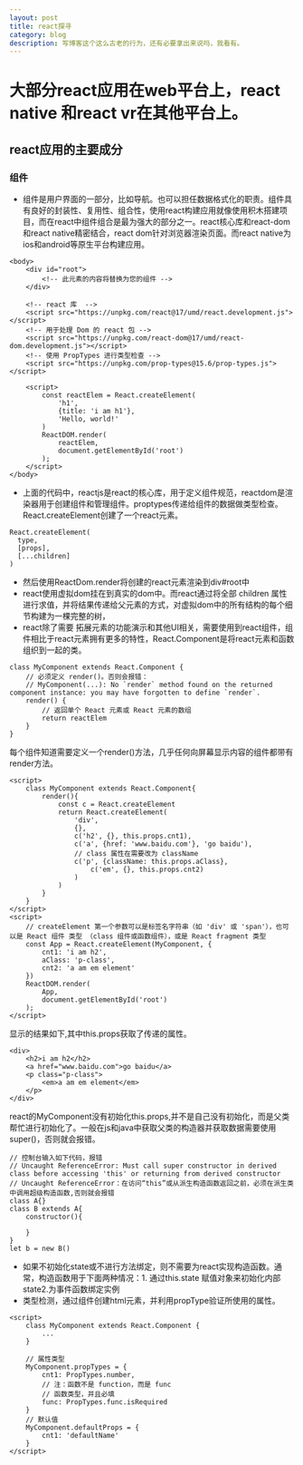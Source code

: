 ```yaml
---
layout: post
title: react探寻
category: blog
description: 写博客这个这么古老的行为，还有必要拿出来说吗，我看有。
---
```


# 大部分react应用在web平台上，react native 和react vr在其他平台上。


## react应用的主要成分
### 组件
- 组件是用户界面的一部分，比如导航。也可以担任数据格式化的职责。组件具有良好的封装性、复用性、组合性，使用react构建应用就像使用积木搭建项目，而在react中组件组合是最为强大的部分之一。react核心库和react-dom和react native精密结合，react dom针对浏览器渲染页面。而react native为ios和android等原生平台构建应用。
```
<body>
    <div id="root">
        <!-- 此元素的内容将替换为您的组件 -->
    </div>

    <!-- react 库  -->
    <script src="https://unpkg.com/react@17/umd/react.development.js"></script>
    <!-- 用于处理 Dom 的 react 包 -->
    <script src="https://unpkg.com/react-dom@17/umd/react-dom.development.js"></script>
    <!-- 使用 PropTypes 进行类型检查 -->
    <script src="https://unpkg.com/prop-types@15.6/prop-types.js"></script>

    <script>
        const reactElem = React.createElement(
            'h1',
            {title: 'i am h1'},
            'Hello, world!'
        )
        ReactDOM.render(
            reactElem,
            document.getElementById('root')
        );
    </script>
</body>
```
- 上面的代码中，reactjs是react的核心库，用于定义组件规范，reactdom是渲染器用于创建组件和管理组件。proptypes传递给组件的数据做类型检查。React.createElement创建了一个react元素。
```
React.createElement(
  type,
  [props],
  [...children]
)
```
- 然后使用ReactDom.render将创建的react元素渲染到div#root中
- react使用虚拟dom挂在到真实的dom中。而react通过将全部 children 属性进行求值，并将结果传递给父元素的方式，对虚拟dom中的所有结构的每个细节构建为一棵完整的树，
- react除了需要 拓展元素的功能演示和其他UI相关，需要使用到react组件，组件相比于react元素拥有更多的特性，React.Component是将react元素和函数组织到一起的类。
```
class MyComponent extends React.Component {
    // 必须定义 render()。否则会报错：
    // MyComponent(...): No `render` method found on the returned component instance: you may have forgotten to define `render`.
    render() {
        // 返回单个 React 元素或 React 元素的数组
        return reactElem
    }
}
```
每个组件知道需要定义一个render()方法，几乎任何向屏幕显示内容的组件都带有render方法。
```
<script>
    class MyComponent extends React.Component{
        render(){
            const c = React.createElement
            return React.createElement(
                'div',
                {},
                c('h2', {}, this.props.cnt1),
                c('a', {href: 'www.baidu.com'}, 'go baidu'),
                // class 属性在需要改为 className 
                c('p', {className: this.props.aClass}, 
                    c('em', {}, this.props.cnt2)
                )
            )
        }
    }
</script>
<script>
    // createElement 第一个参数可以是标签名字符串（如 'div' 或 'span'），也可以是 React 组件 类型 （class 组件或函数组件），或是 React fragment 类型
    const App = React.createElement(MyComponent, {
        cnt1: 'i am h2',
        aClass: 'p-class',
        cnt2: 'a am em element'
    })
    ReactDOM.render(
        App,
        document.getElementById('root')
    );
</script>
```
显示的结果如下,其中this.props获取了传递的属性。

```
<div>
    <h2>i am h2</h2>
    <a href="www.baidu.com">go baidu</a>
    <p class="p-class">
        <em>a am em element</em>
    </p>
</div>
```

react的MyComponent没有初始化this.props,并不是自己没有初始化，而是父类帮忙进行初始化了。一般在js和java中获取父类的构造器并获取数据需要使用super()，否则就会报错。
```
// 控制台输入如下代码，报错
// Uncaught ReferenceError: Must call super constructor in derived class before accessing 'this' or returning from derived constructor
// Uncaught ReferenceError：在访问“this”或从派生构造函数返回之前，必须在派生类中调用超级构造函数,否则就会报错
class A{}
class B extends A{
    constructor(){
       
    }
}
let b = new B()
```
- 如果不初始化state或不进行方法绑定，则不需要为react实现构造函数。通常，构造函数用于下面两种情况：1. 通过this.state 赋值对象来初始化内部state2.为事件函数绑定实例
- 类型检测，通过组件创建html元素，并利用propType验证所使用的属性。
```
<script>
    class MyComponent extends React.Component {
        ...
    }

    // 属性类型
    MyComponent.propTypes = {
        cnt1: PropTypes.number,
        // 注：函数不是 function，而是 func
        // 函数类型，并且必填
        func: PropTypes.func.isRequired
    }
    // 默认值
    MyComponent.defaultProps = {
        cnt1: 'defaultName'
    }
</script>
```

